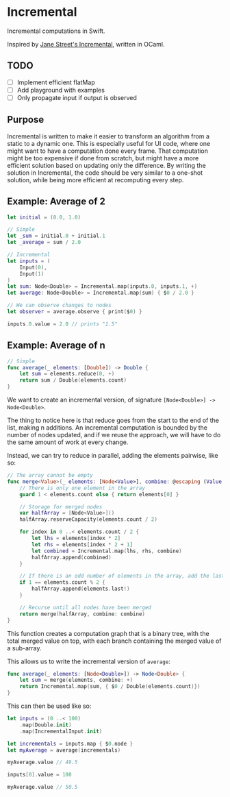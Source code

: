 # Incremental

Incremental computations in Swift.

Inspired by [Jane Street's Incremental](https://blog.janestreet.com/introducing-incremental/), written in OCaml.

## TODO

- [ ] Implement efficient flatMap
- [ ] Add playground with examples
- [ ] Only propagate input if output is observed

## Purpose

Incremental is written to make it easier to transform an algorithm from a static to a dynamic one. This is especially useful for UI code, where one might want to have a computation done every frame. That computation might be too expensive if done from scratch, but might have a more efficient solution based on updating only the difference. By writing the solution in Incremental, the code should be very similar to a one-shot solution, while being more efficient at recomputing every step.

## Example: Average of 2

``` Swift
let initial = (0.0, 1.0)

// Simple
let _sum = initial.0 + initial.1
let _average = sum / 2.0

// Incremental
let inputs = (
	Input(0),
	Input(1)
)
let sum: Node<Double> = Incremental.map(inputs.0, inputs.1, +)
let average: Node<Double> = Incremental.map(sum) { $0 / 2.0 }

// We can observe changes to nodes
let observer = average.observe { print($0) }

inputs.0.value = 2.0 // prints "1.5"
```

## Example: Average of n

``` Swift
// Simple
func average(_ elements: [Double]) -> Double {
    let sum = elements.reduce(0, +)
    return sum / Double(elements.count)
}
```

We want to create an incremental version, of signature `[Node<Double>] -> Node<Double>`.

The thing to notice here is that reduce goes from the start to the end of the list, making n additions. An incremental computation is bounded by the number of nodes updated, and if we reuse the approach, we will have to do the same amount of work at every change.

Instead, we can try to reduce in parallel, adding the elements pairwise, like so:

``` Swift
// The array cannot be empty
func merge<Value>(_ elements: [Node<Value>], combine: @escaping (Value, Value) -> Value) -> Node<Value> {
    // There is only one element in the array
    guard 1 < elements.count else { return elements[0] }

    // Storage for merged nodes
    var halfArray = [Node<Value>]()
    halfArray.reserveCapacity(elements.count / 2)

    for index in 0 ..< elements.count / 2 {
        let lhs = elements[index * 2]
        let rhs = elements[index * 2 + 1]
        let combined = Incremental.map(lhs, rhs, combine)
        halfArray.append(combined)
    }

    // If there is an odd number of elements in the array, add the last one to the merged array
    if 1 == elements.count % 2 {
        halfArray.append(elements.last!)
    }

    // Recurse until all nodes have been merged
    return merge(halfArray, combine: combine)
}
```

This function creates a computation graph that is a binary tree, with the total merged value on top, with each branch containing the merged value of a sub-array. 

This allows us to write the incremental version of `average`:

``` Swift
func average(_ elements: [Node<Double>]) -> Node<Double> {
    let sum = merge(elements, combine: +)
    return Incremental.map(sum, { $0 / Double(elements.count)})
}
```

This can then be used like so:

``` Swift
let inputs = (0 ..< 100)
    .map(Double.init)
    .map(IncrementalInput.init)

let incrementals = inputs.map { $0.node }
let myAverage = average(incrementals)

myAverage.value // 49.5

inputs[0].value = 100

myAverage.value // 50.5
``` 
